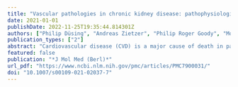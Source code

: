 ```yaml
---
title: "Vascular pathologies in chronic kidney disease: pathophysiological mechanisms and novel therapeutic approaches"
date: 2021-01-01
publishDate: 2022-11-25T19:35:44.814301Z
authors: ["Philip Düsing", "Andreas Zietzer", "Philip Roger Goody", "Mohammed Rabiul Hosen", "Christian Kurts", "Georg Nickenig", "Felix Jansen"]
publication_types: ["2"]
abstract: "Cardiovascular disease (CVD) is a major cause of death in patients with chronic kidney disease (CKD). Both conditions are rising in incidence as well as prevalence, creating poor outcomes for patients and high healthcare costs. Recent data suggests CKD to be an independent risk factor for CVD. Accumulation of uremic toxins, chronic inflammation, and oxidative stress have been identified to act as CKD-specific alterations that increase cardiovascular risk. The association between CKD and cardiovascular mortality is markedly influenced through vascular alterations, in particular atherosclerosis and vascular calcification (VC). While numerous risk factors promote atherosclerosis by inducing endothelial dysfunction and its progress to vascular structural damage, CKD affects the medial layer of blood vessels primarily through VC. Ongoing research has identified VC to be a multifactorial, cell-mediated process in which numerous abnormalities like mineral dysregulation and especially hyperphosphatemia induce a phenotype switch of vascular smooth muscle cells to osteoblast-like cells. A combination of pro-calcifying stimuli and an impairment of inhibiting mechanisms like fetuin A and vitamin K-dependent proteins like matrix Gla protein and Gla-rich protein leads to mineralization of the extracellular matrix. In view of recent studies, intercellular communication pathways via extracellular vesicles and microRNAs represent key mechanisms in VC and thereby a promising field to a deeper understanding of the involved pathomechanisms. In this review, we provide an overview about pathophysiological mechanisms connecting CKD and CVD. Special emphasis is laid on vascular alterations and more recently discovered molecular pathways which present possible new therapeutic targets."
featured: false
publication: "*J Mol Med (Berl)*"
url_pdf: "https://www.ncbi.nlm.nih.gov/pmc/articles/PMC7900031/"
doi: "10.1007/s00109-021-02037-7"
---
```


